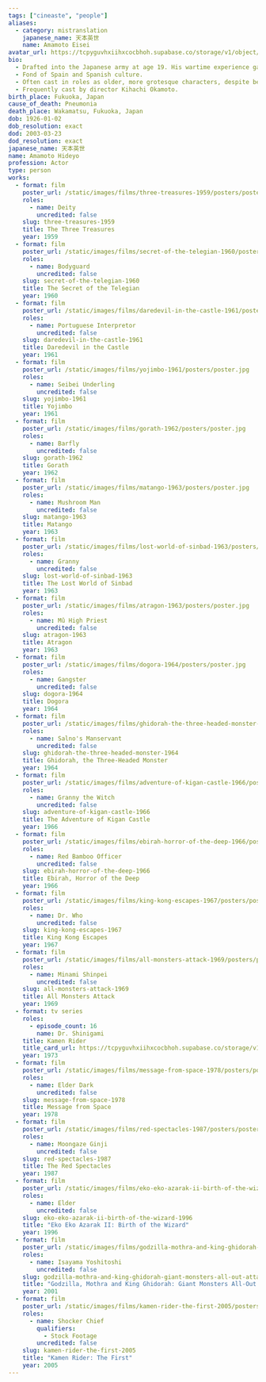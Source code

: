 ```yaml
---
tags: ["cineaste", "people"]
aliases:
  - category: mistranslation
    japanese_name: 天本英世
    name: Amamoto Eisei
avatar_url: https://tcpyguvhxiihxcocbhoh.supabase.co/storage/v1/object/public/godzilla-cineaste-public/content/people/amamoto-hideyo/amamoto-hideyo.jpg
bio:
  - Drafted into the Japanese army at age 19. His wartime experience gave him a lifelong disgust with Japanese society in general.
  - Fond of Spain and Spanish culture.
  - Often cast in roles as older, more grotesque characters, despite being the same age as his co-stars.
  - Frequently cast by director Kihachi Okamoto.
birth_place: Fukuoka, Japan
cause_of_death: Pneumonia
death_place: Wakamatsu, Fukuoka, Japan
dob: 1926-01-02
dob_resolution: exact
dod: 2003-03-23
dod_resolution: exact
japanese_name: 天本英世
name: Amamoto Hideyo
profession: Actor
type: person
works:
  - format: film
    poster_url: /static/images/films/three-treasures-1959/posters/poster.jpg
    roles:
      - name: Deity
        uncredited: false
    slug: three-treasures-1959
    title: The Three Treasures
    year: 1959
  - format: film
    poster_url: /static/images/films/secret-of-the-telegian-1960/posters/poster.jpg
    roles:
      - name: Bodyguard
        uncredited: false
    slug: secret-of-the-telegian-1960
    title: The Secret of the Telegian
    year: 1960
  - format: film
    poster_url: /static/images/films/daredevil-in-the-castle-1961/posters/poster.jpg
    roles:
      - name: Portuguese Interpretor
        uncredited: false
    slug: daredevil-in-the-castle-1961
    title: Daredevil in the Castle
    year: 1961
  - format: film
    poster_url: /static/images/films/yojimbo-1961/posters/poster.jpg
    roles:
      - name: Seibei Underling
        uncredited: false
    slug: yojimbo-1961
    title: Yojimbo
    year: 1961
  - format: film
    poster_url: /static/images/films/gorath-1962/posters/poster.jpg
    roles:
      - name: Barfly
        uncredited: false
    slug: gorath-1962
    title: Gorath
    year: 1962
  - format: film
    poster_url: /static/images/films/matango-1963/posters/poster.jpg
    roles:
      - name: Mushroom Man
        uncredited: false
    slug: matango-1963
    title: Matango
    year: 1963
  - format: film
    poster_url: /static/images/films/lost-world-of-sinbad-1963/posters/poster.jpg
    roles:
      - name: Granny
        uncredited: false
    slug: lost-world-of-sinbad-1963
    title: The Lost World of Sinbad
    year: 1963
  - format: film
    poster_url: /static/images/films/atragon-1963/posters/poster.jpg
    roles:
      - name: Mû High Priest
        uncredited: false
    slug: atragon-1963
    title: Atragon
    year: 1963
  - format: film
    poster_url: /static/images/films/dogora-1964/posters/poster.jpg
    roles:
      - name: Gangster
        uncredited: false
    slug: dogora-1964
    title: Dogora
    year: 1964
  - format: film
    poster_url: /static/images/films/ghidorah-the-three-headed-monster-1964/posters/poster.jpg
    roles:
      - name: Salno's Manservant
        uncredited: false
    slug: ghidorah-the-three-headed-monster-1964
    title: Ghidorah, the Three-Headed Monster
    year: 1964
  - format: film
    poster_url: /static/images/films/adventure-of-kigan-castle-1966/posters/poster.jpg
    roles:
      - name: Granny the Witch
        uncredited: false
    slug: adventure-of-kigan-castle-1966
    title: The Adventure of Kigan Castle
    year: 1966
  - format: film
    poster_url: /static/images/films/ebirah-horror-of-the-deep-1966/posters/poster.jpg
    roles:
      - name: Red Bamboo Officer
        uncredited: false
    slug: ebirah-horror-of-the-deep-1966
    title: Ebirah, Horror of the Deep
    year: 1966
  - format: film
    poster_url: /static/images/films/king-kong-escapes-1967/posters/poster.jpg
    roles:
      - name: Dr. Who
        uncredited: false
    slug: king-kong-escapes-1967
    title: King Kong Escapes
    year: 1967
  - format: film
    poster_url: /static/images/films/all-monsters-attack-1969/posters/poster.jpg
    roles:
      - name: Minami Shinpei
        uncredited: false
    slug: all-monsters-attack-1969
    title: All Monsters Attack
    year: 1969
  - format: tv series
    roles:
      - episode_count: 16
        name: Dr. Shinigami
    title: Kamen Rider
    title_card_url: https://tcpyguvhxiihxcocbhoh.supabase.co/storage/v1/object/public/godzilla-cineaste-public/content/tv-series/kamen-rider-1971/title-cards/E9B5Y4uUYAMJsaS.jpg
    year: 1973
  - format: film
    poster_url: /static/images/films/message-from-space-1978/posters/poster.jpg
    roles:
      - name: Elder Dark
        uncredited: false
    slug: message-from-space-1978
    title: Message from Space
    year: 1978
  - format: film
    poster_url: /static/images/films/red-spectacles-1987/posters/poster.jpg
    roles:
      - name: Moongaze Ginji
        uncredited: false
    slug: red-spectacles-1987
    title: The Red Spectacles
    year: 1987
  - format: film
    poster_url: /static/images/films/eko-eko-azarak-ii-birth-of-the-wizard-1996/posters/poster.jpg
    roles:
      - name: Elder
        uncredited: false
    slug: eko-eko-azarak-ii-birth-of-the-wizard-1996
    title: "Eko Eko Azarak II: Birth of the Wizard"
    year: 1996
  - format: film
    poster_url: /static/images/films/godzilla-mothra-and-king-ghidorah-giant-monsters-all-out-attack-2001/posters/poster.jpg
    roles:
      - name: Isayama Yoshitoshi
        uncredited: false
    slug: godzilla-mothra-and-king-ghidorah-giant-monsters-all-out-attack-2001
    title: "Godzilla, Mothra and King Ghidorah: Giant Monsters All-Out Attack"
    year: 2001
  - format: film
    poster_url: /static/images/films/kamen-rider-the-first-2005/posters/poster.jpg
    roles:
      - name: Shocker Chief
        qualifiers:
          - Stock Footage
        uncredited: false
    slug: kamen-rider-the-first-2005
    title: "Kamen Rider: The First"
    year: 2005
---
```

